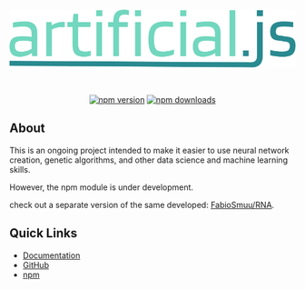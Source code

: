 <div align="center">
	<br />
	<p>
		<a href="https://www.npmjs.com/package/artificial.js"><img src="https://raw.githubusercontent.com/FabioSmuu/artificial.js/main/logo.svg" width="546" alt="artificial.js" /></a>
	</p>
	<br>
	<p>
		<a href="https://www.npmjs.com/package/artificial.js"><img src="https://img.shields.io/npm/v/artificial.js.svg?maxAge=3600" alt="npm version" /></a>
		<a href="https://www.npmjs.com/package/artificial.js"><img src="https://img.shields.io/npm/dt/artificial.js.svg?maxAge=3600" alt="npm downloads" /></a>
	</p>
</div>

## About

This is an ongoing project intended to make it easier to 
use neural network creation, genetic algorithms, and other data science and machine learning skills.

However, the npm module is under development.

check out a separate version of the same developed: [FabioSmuu/RNA](https://github.com/fabiosmuu/rna).

## Quick Links

- [Documentation][docs]
- [GitHub][github]
- [npm][npm]

[docs]: https://artificial.js.org
[github]: https://github.com/fabiosmuu/artificial.js
[npm]: https://www.npmjs.com/package/artificial.js